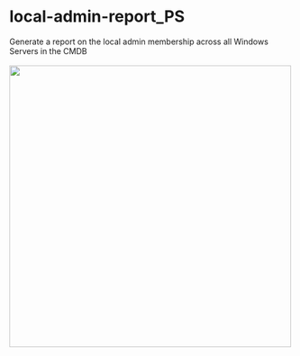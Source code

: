 # local-admin-report_PS
Generate a report on the local admin membership across all Windows Servers in the CMDB<br><br>
<img src="https://user-images.githubusercontent.com/15723769/236917413-b883ca53-d96a-4d14-b002-c91033a44178.png" width=500px>
